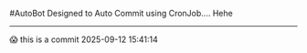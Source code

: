 #AutoBot Designed to Auto Commit using CronJob.... Hehe

-----------------------------------------------------------------------------

😱 this is a commit 2025-09-12 15:41:14
